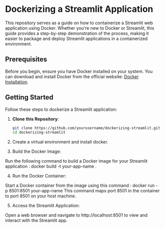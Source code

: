 # Dockerizing a Streamlit Application

This repository serves as a guide on how to containerize a Streamlit web application using Docker. Whether you're new to Docker or Streamlit, this guide provides a step-by-step demonstration of the process, making it easier to package and deploy Streamlit applications in a containerized environment.

## Prerequisites

Before you begin, ensure you have Docker installed on your system. You can download and install Docker from the official website: [Docker Installation](https://docs.docker.com/get-docker/).

## Getting Started

Follow these steps to dockerize a Streamlit application:

1. **Clone this Repository**:

   ```bash
   git clone https://github.com/yourusername/dockerizing-streamlit.git
   cd dockerizing-streamlit

2. Create a virtual environment and install docker.

3. Build the Docker Image:

Run the following command to build a Docker image for your Streamlit application : docker build -t your-app-name .

4. Run the Docker Container:

Start a Docker container from the image using this command : docker run -p 8501:8501 your-app-name
This command maps port 8501 in the container to port 8501 on your host machine.

5. Access the Streamlit Application:

Open a web browser and navigate to http://localhost:8501 to view and interact with the Streamlit app.

